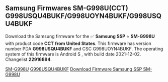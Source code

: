 <h2>Samsung Firmwares SM-G998U(CCT) G998USQU4BUKF/G998UOYN4BUKF/G998USQU4BUKF</h2>
Download the Samsung firmware for the ✅ <strong>Samsung SSP </strong> ⭐ <strong>SM-G998U</strong> with product code <strong>CCT</strong> <strong> from United States</strong>. This firmware has version number PDA <strong>G998USQU4BUKF</strong> and CSC G998UOYN4BUKF. The operating system of this firmware is Android S , with build date 2021-12-02. Changelist <strong>22916894</strong>.


[SM-G998U](https://samfirm.shop/samsung/model/SM-G998U)
[G998USQU4BUKF](https://samfirm.shop/samsung/pda/G998USQU4BUKF)
[Download Firmware Samsung SSP SM-G998U](https://samfirm.shop/samsung/firmware/480384)
